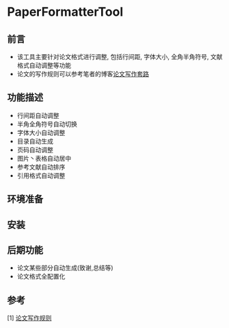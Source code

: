 # PaperFormatterTool

## 前言
* 该工具主要针对论文格式进行调整, 包括行间距, 字体大小, 全角半角符号, 文献格式自动调整等功能
* 论文的写作规则可以参考笔者的博客[论文写作套路](https://blog.csdn.net/g8433373/article/details/103510439)

## 功能描述
* 行间距自动调整
* 半角全角符号自动切换
* 字体大小自动调整
* 目录自动生成
* 页码自动调整
* 图片丶表格自动居中
* 参考文献自动排序
* 引用格式自动调整

## 环境准备

## 安装

## 后期功能
* 论文某些部分自动生成(致谢,总结等)
* 论文格式全配置化

## 参考

[1] [论文写作规则](https://blog.csdn.net/g8433373/article/details/103510439)